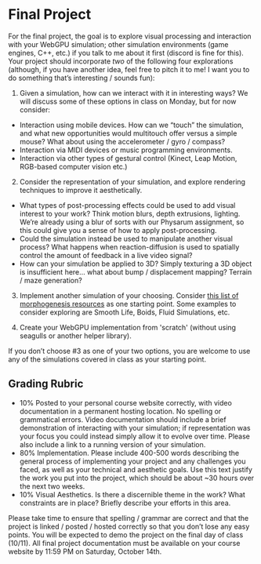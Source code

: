 # Final Project
For the final project, the goal is to explore visual processing and interaction with your WebGPU simulation;
other simulation environments (game engines, C++, etc.) if you talk to me about it first (discord is fine for this).
Your project should incorporate *two* of the following four explorations (although, if you have another idea, feel free to pitch it to me! I want you to do something that’s interesting / sounds fun):

1. Given a simulation, how can we interact with it in interesting ways? We will discuss some of these options in class on Monday, but for now consider:

- Interaction using mobile devices. How can we “touch” the simulation, and what new opportunities would multitouch offer versus a simple mouse? What about using the accelerometer / gyro / compass?
- Interaction via MIDI devices or music programming environments.
- Interaction via other types of gestural control (Kinect, Leap Motion, RGB-based computer vision etc.)

2. Consider the representation of your simulation, and explore rendering techniques to improve it aesthetically.

- What types of post-processing effects could be used to add visual interest to your work? Think motion blurs, depth extrusions, lighting. We’re already using a blur of sorts with our Physarum assignment, so this could give you a sense of how to apply post-processing.
- Could the simulation instead be used to manipulate another visual process? What happens when reaction-diffusion is used to spatially control the amount of feedback in a live video signal?
- How can your simulation be applied to 3D? Simply texturing a 3D object is insufficient here… what about bump / displacement mapping? Terrain / maze generation?

3. Implement another simulation of your choosing. Consider [this list of morphogenesis resources](https://github.com/jasonwebb/morphogenesis-resources) as one starting point. Some examples to consider exploring are Smooth Life, Boids, Fluid Simulations, etc.

4. Create your WebGPU implementation from 'scratch' (without using seagulls or another helper library).
   
If you don’t choose #3 as one of your two options, you are welcome to use any of the simulations covered in 
class as your starting point.

## Grading Rubric

- 10% Posted to your personal course website correctly, with video documentation in a permanent hosting location. No spelling or grammatical errors. Video documentation should include a brief demonstration of interacting with your simulation; if representation was your focus you could instead simply allow it to evolve over time. Please also include a link to a running version of your simulation. 
- 80% Implementation. Please include 400-500 words describing the general process of implementing your project and any challenges you faced, as well as your technical and aesthetic goals. Use this text justify the work you put into the project, which should be about ~30 hours over the next two weeks.
- 10% Visual Aesthetics. Is there a discernible theme in the work? What constraints are in place? Briefly describe your efforts in this area.

Please take time to ensure that spelling / grammar are correct and that the project is linked / posted / hosted correctly so that you don’t lose any easy points. You will be expected to demo the project on the final day of class (10/11). All final project documentation must be available on your course website by 11:59 PM on Saturday, October 14th. 
